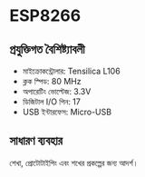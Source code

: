 # ESP8266

## প্রযুক্তিগত বৈশিষ্ট্যাবলী

- মাইক্রোকন্ট্রোলার: Tensilica L106
- ক্লক স্পিড: 80 MHz
- অপারেটিং ভোল্টেজ: 3.3V
- ডিজিটাল I/O পিন: 17
- USB ইন্টারফেস: Micro-USB

## সাধারণ ব্যবহার

শেখা, প্রোটোটাইপিং এবং শখের প্রকল্পের জন্য আদর্শ।
